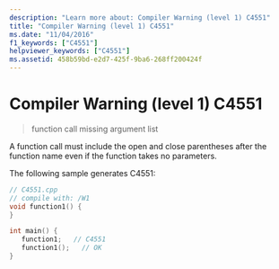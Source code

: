 ```yaml
---
description: "Learn more about: Compiler Warning (level 1) C4551"
title: "Compiler Warning (level 1) C4551"
ms.date: "11/04/2016"
f1_keywords: ["C4551"]
helpviewer_keywords: ["C4551"]
ms.assetid: 458b59bd-e2d7-425f-9ba6-268ff200424f
---
```

# Compiler Warning (level 1) C4551

> function call missing argument list

A function call must include the open and close parentheses after the function name even if the function takes no parameters.

The following sample generates C4551:

```cpp
// C4551.cpp
// compile with: /W1
void function1() {
}

int main() {
   function1;   // C4551
   function1();   // OK
}
```
